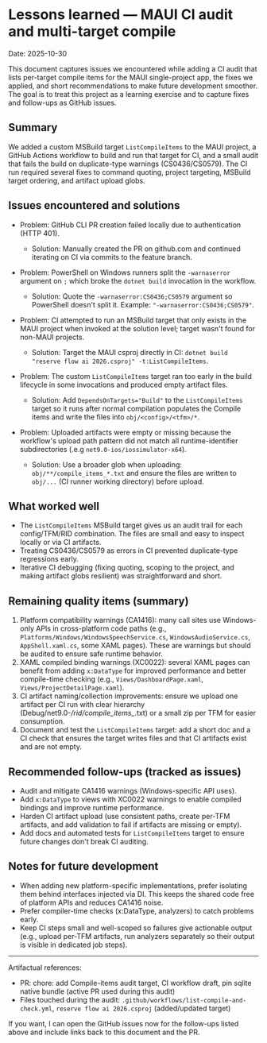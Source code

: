 # Lessons learned — MAUI CI audit and multi-target compile

Date: 2025-10-30

This document captures issues we encountered while adding a CI audit that lists per-target compile items for the MAUI single-project app, the fixes we applied, and short recommendations to make future development smoother. The goal is to treat this project as a learning exercise and to capture fixes and follow-ups as GitHub issues.

## Summary

We added a custom MSBuild target `ListCompileItems` to the MAUI project, a GitHub Actions workflow to build and run that target for CI, and a small audit that fails the build on duplicate-type warnings (CS0436/CS0579). The CI run required several fixes to command quoting, project targeting, MSBuild target ordering, and artifact upload globs.

## Issues encountered and solutions

- Problem: GitHub CLI PR creation failed locally due to authentication (HTTP 401).
  - Solution: Manually created the PR on github.com and continued iterating on CI via commits to the feature branch.

- Problem: PowerShell on Windows runners split the `-warnaserror` argument on `;` which broke the `dotnet build` invocation in the workflow.
  - Solution: Quote the `-warnaserror:CS0436;CS0579` argument so PowerShell doesn't split it. Example: `"-warnaserror:CS0436;CS0579"`.

- Problem: CI attempted to run an MSBuild target that only exists in the MAUI project when invoked at the solution level; target wasn't found for non-MAUI projects.
  - Solution: Target the MAUI csproj directly in CI: `dotnet build "reserve flow ai 2026.csproj" -t:ListCompileItems`.

- Problem: The custom `ListCompileItems` target ran too early in the build lifecycle in some invocations and produced empty artifact files.
  - Solution: Add `DependsOnTargets="Build"` to the `ListCompileItems` target so it runs after normal compilation populates the Compile items and write the files into `obj/<config>/<tfm>/*`.

- Problem: Uploaded artifacts were empty or missing because the workflow's upload path pattern did not match all runtime-identifier subdirectories (.e.g `net9.0-ios/iossimulator-x64`).
  - Solution: Use a broader glob when uploading: `obj/**/compile_items_*.txt` and ensure the files are written to `obj/...` (CI runner working directory) before upload.

## What worked well

- The `ListCompileItems` MSBuild target gives us an audit trail for each config/TFM/RID combination. The files are small and easy to inspect locally or via CI artifacts.
- Treating CS0436/CS0579 as errors in CI prevented duplicate-type regressions early.
- Iterative CI debugging (fixing quoting, scoping to the project, and making artifact globs resilient) was straightforward and short.

## Remaining quality items (summary)

1. Platform compatibility warnings (CA1416): many call sites use Windows-only APIs in cross-platform code paths (e.g., `Platforms/Windows/WindowsSpeechService.cs`, `WindowsAudioService.cs`, `AppShell.xaml.cs`, some XAML pages). These are warnings but should be audited to ensure safe runtime behavior.
2. XAML compiled binding warnings (XC0022): several XAML pages can benefit from adding `x:DataType` for improved performance and better compile-time checking (e.g., `Views/DashboardPage.xaml`, `Views/ProjectDetailPage.xaml`).
3. CI artifact naming/collection improvements: ensure we upload one artifact per CI run with clear hierarchy (Debug/net9.0-*/rid/compile_items_*.txt) or a small zip per TFM for easier consumption.
4. Document and test the `ListCompileItems` target: add a short doc and a CI check that ensures the target writes files and that CI artifacts exist and are not empty.

## Recommended follow-ups (tracked as issues)

- Audit and mitigate CA1416 warnings (Windows-specific API uses).
- Add `x:DataType` to views with XC0022 warnings to enable compiled bindings and improve runtime performance.
- Harden CI artifact upload (use consistent paths, create per-TFM artifacts, and add validation to fail if artifacts are missing or empty).
- Add docs and automated tests for `ListCompileItems` target to ensure future changes don't break CI auditing.

## Notes for future development

- When adding new platform-specific implementations, prefer isolating them behind interfaces injected via DI. This keeps the shared code free of platform APIs and reduces CA1416 noise.
- Prefer compiler-time checks (x:DataType, analyzers) to catch problems early.
- Keep CI steps small and well-scoped so failures give actionable output (e.g., upload per-TFM artifacts, run analyzers separately so their output is visible in dedicated job steps).

---

Artifactual references:

- PR: chore: add Compile-items audit target, CI workflow draft, pin sqlite native bundle (active PR used during this audit)
- Files touched during the audit: `.github/workflows/list-compile-and-check.yml`, `reserve flow ai 2026.csproj` (added/updated target)

If you want, I can open the GitHub issues now for the follow-ups listed above and include links back to this document and the PR.
